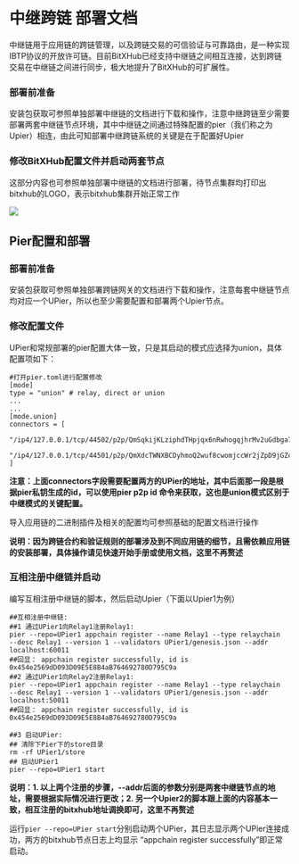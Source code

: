 # 中继跨链 部署文档

中继链用于应用链的跨链管理，以及跨链交易的可信验证与可靠路由，是一种实现IBTP协议的开放许可链。目前BitXHub已经支持中继链之间相互连接，达到跨链交易在中继链之间进行同步，极大地提升了BitXHub的可扩展性。

### 部署前准备

安装包获取可参照单独部署中继链的文档进行下载和操作，注意中继跨链至少需要部署两套中继链节点环境，其中中继链之间通过特殊配置的pier（我们称之为Upier）相连，由此可知部署中继跨链系统的关键是在于配置好Upier

### 修改BitXHub配置文件并启动两套节点

这部分内容也可参照单独部署中继链的文档进行部署，待节点集群均打印出bitxhub的LOGO，表示bitxhub集群开始正常工作

![](../assets/bitxhub.png)



## Pier配置和部署										

### 部署前准备

安装包获取可参照单独部署跨链网关的文档进行下载和操作，注意每套中继链节点均对应一个UPier，所以也至少需要配置和部署两个Upier节点。

### 修改配置文件

UPier和常规部署的pier配置大体一致，只是其启动的模式应选择为union，具体配置项如下：

```shell
#打开pier.toml进行配置修改
[mode]
type = "union" # relay, direct or union
...
...
[mode.union]
connectors = [
    "/ip4/127.0.0.1/tcp/44502/p2p/QmSqkijKLziphdTHpjqx6nRwhogqjhrMv2uGdbga7SqmdN",
    "/ip4/127.0.0.1/tcp/44501/p2p/QmXdcTWNXBCDyhmoQ2wuf8cwomjccWr2jZpD9jGZcwj8YY"
]
```

**注意：上面connectors字段需要配置两方的UPier的地址，其中后面那一段是根据pier私钥生成的id，可以使用pier p2p id 命令来获取，这也是union模式区别于中继模式的关键配置。**

导入应用链的二进制插件及相关的配置均可参照基础的配置文档进行操作

**说明：因为跨链合约和验证规则的部署涉及到不同应用链的细节，且需依赖应用链的安装部署，具体操作请见快速开始手册或使用文档，这里不再赘述**

### 互相注册中继链并启动

编写互相注册中继链的脚本，然后启动Upier（下面以Upier1为例）

```
##互相注册中继链:
##1 通过UPier1向Relay1注册Relay1:
pier --repo=UPier1 appchain register --name Relay1 --type relaychain  --desc Relay1 --version 1 --validators UPier1/genesis.json --addr localhost:60011
##回显： appchain register successfully, id is 0x454e2569dD093D09E5E8B4aB764692780D795C9a
##2 通过UPier1向Relay2注册Relay1:
pier --repo=UPier1 appchain register --name Relay1 --type relaychain  --desc Relay1 --version 1 --validators UPier1/genesis.json --addr localhost:50011
##回显： appchain register successfully, id is 0x454e2569dD093D09E5E8B4aB764692780D795C9a

##3 启动UPier:
## 清除下Pier下的store目录
rm -rf UPier1/store
## 启动UPier1
pier --repo=UPier1 start
```

**说明：1. 以上两个注册的步骤，--addr后面的参数分别是两套中继链节点的地址，需要根据实际情况进行更改；2. 另一个Upier2的脚本跟上面的内容基本一致，相互注册的bitxhub地址调换即可，这里不再赘述**

运行`pier --repo=UPier start`分别启动两个UPier，其日志显示两个UPier连接成功，两方的bitxhub节点日志上均显示 “appchain register successfully”即正常启动。




